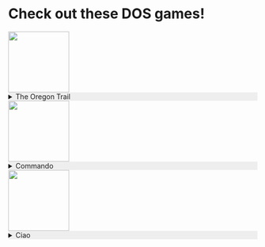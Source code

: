 # Check out these DOS games!

<img width="123" src="https://www.neverdiemedia.com/cdn/shop/files/2012125151646567REWL6778RE.jpg?v=1713623724">
<div style="background-color:#eeeeee">
<details>
  <summary>The Oregon Trail</summary>
  <br>
  <i>Recommended by:</i>
  <br>
  <a href="https://github.com/sundownersport/">
  <img src="https://avatars.githubusercontent.com/sundownersport?s=24" align="left"/></a> sundownersport
  <br>
  <a href="https://github.com/369px/">
  <img src="https://avatars.githubusercontent.com/369px?s=24" align="left"/></a> 369px
  <br>
  <br></details></div>

<img width="123" src="https://cdn.wikimg.net/en/strategywiki/images/thumb/3/36/Commando_CPC_box.jpg/300px-Commando_CPC_box.jpg">
<div style="background-color:#eeeeee">
<details>
  <summary>Commando</summary>
  <br>
  <i>Recommended by:</i>
  <br>
  <a href="https://github.com/369px/">
  <img src="https://avatars.githubusercontent.com/369px?s=24" align="left"/></a> 369px
  <br>
  <br></details></div>

<img width="123" src="https://cdn.wikimg.net/en/strategywiki/images/thumb/3/36/Commando_CPC_box.jpg/300px-Commando_CPC_box.jpg">
<div style="background-color:#eeeeee">
<details>
  <summary>Ciao</summary>
  <br>
  <i>Recommended by:</i>
  <br>
  <a href="https://github.com/369px/">
  <img src="https://avatars.githubusercontent.com/369px?s=24" align="left"/></a> 369px
  <br>
  <br></details></div>

